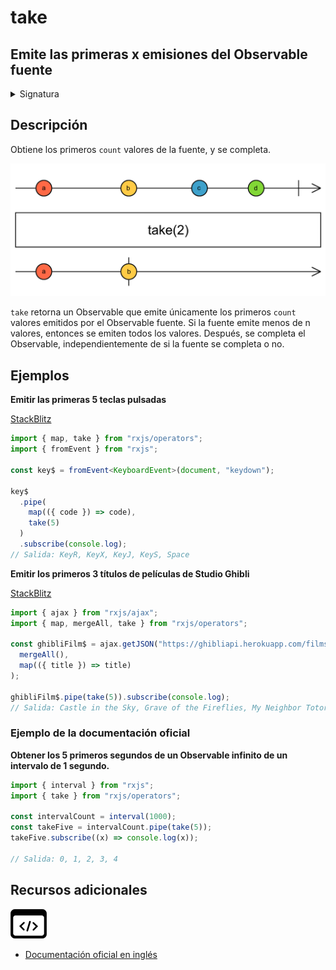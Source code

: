 # take

<h2 class="subtitle"> Emite las primeras x emisiones del Observable fuente
</h2>

<details>
<summary>Signatura</summary>

### Firma

`take<T>(count: number): MonoTypeOperatorFunction<T>`

### Parámetros

<table>
<tr><td>count</td><td>El máximo número de valores que se emitirán.</td></tr>
</table>

### Retorna

`MonoTypeOperatorFunction<T>`: Un Observable que emite o las primeras `count` emisiones del Observable fuente, o todas las emisiones si el Observable fuente emite menos de `count` valores.

### Lanza

`ArgumentOutOfRangeError` Cuando se usa `take(i)`, se lanza un Error `ArgumentOutOrRangeError` si `i < 0`.

</details>

## Descripción

Obtiene los primeros `count` valores de la fuente, y se completa.

<img src="assets/images/marble-diagrams/filtering/take.png" alt="Diagrama de canicas del operador take">

`take` retorna un Observable que emite únicamente los primeros `count` valores emitidos por el Observable fuente. Si la fuente emite menos de n valores, entonces se emiten todos los valores. Después, se completa el Observable, independientemente de si la fuente se completa o no.

## Ejemplos

**Emitir las primeras 5 teclas pulsadas**

<a target="_blank" href="https://stackblitz.com/edit/rxjs-take-1?file=index.ts">StackBlitz</a>

```typescript
import { map, take } from "rxjs/operators";
import { fromEvent } from "rxjs";

const key$ = fromEvent<KeyboardEvent>(document, "keydown");

key$
  .pipe(
    map(({ code }) => code),
    take(5)
  )
  .subscribe(console.log);
// Salida: KeyR, KeyX, KeyJ, KeyS, Space
```

**Emitir los primeros 3 títulos de películas de Studio Ghibli**

<a target="_blank" href="https://stackblitz.com/edit/rxjs-take-2?file=index.ts">StackBlitz</a>

```javascript
import { ajax } from "rxjs/ajax";
import { map, mergeAll, take } from "rxjs/operators";

const ghibliFilm$ = ajax.getJSON("https://ghibliapi.herokuapp.com/films").pipe(
  mergeAll(),
  map(({ title }) => title)
);

ghibliFilm$.pipe(take(5)).subscribe(console.log);
// Salida: Castle in the Sky, Grave of the Fireflies, My Neighbor Totoro
```

### Ejemplo de la documentación oficial

**Obtener los 5 primeros segundos de un Observable infinito de un intervalo de 1 segundo.**

```javascript
import { interval } from "rxjs";
import { take } from "rxjs/operators";

const intervalCount = interval(1000);
const takeFive = intervalCount.pipe(take(5));
takeFive.subscribe((x) => console.log(x));

// Salida: 0, 1, 2, 3, 4
```

<div class="additional-section">

## Recursos adicionales

<a target="_blank" href="https://github.com/ReactiveX/rxjs/blob/master/src/internal/operators/take.ts">
<img src="assets/icons/source-code.png" alt="Source code">
</a>
</div>

- <a target="_blank" href="https://rxjs.dev/api/operators/take">Documentación oficial en inglés</a>

